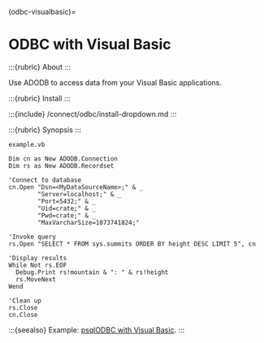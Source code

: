(odbc-visualbasic)=

# ODBC with Visual Basic

:::{rubric} About
:::

Use ADODB to access data from your Visual Basic applications.

:::{rubric} Install
:::

:::{include} /connect/odbc/install-dropdown.md
:::

:::{rubric} Synopsis
:::

`example.vb`
```visualbasic
Dim cn as New ADODB.Connection
Dim rs as New ADODB.Recordset

'Connect to database
cn.Open "Dsn=<MyDataSourceName>;" & _
        "Server=localhost;" & _
        "Port=5432;" & _
        "Uid=crate;" & _
        "Pwd=crate;" & _
        "MaxVarcharSize=1073741824;"

'Invoke query
rs.Open "SELECT * FROM sys.summits ORDER BY height DESC LIMIT 5", cn

'Display results
While Not rs.EOF
  Debug.Print rs!mountain & ": " & rs!height
  rs.MoveNext
Wend

'Clean up
rs.Close
cn.Close
```

:::{seealso}
Example: [psqlODBC with Visual Basic].
:::


[psqlODBC with Visual Basic]: https://odbc.postgresql.org/howto-vb.html
